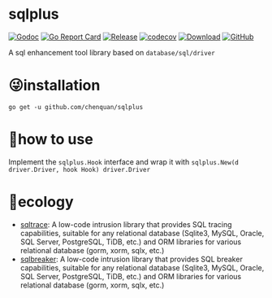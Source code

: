 # sqlplus

[![Godoc](https://img.shields.io/badge/godoc-reference-brightgreen)](https://pkg.go.dev/github.com/chenquan/sqlplus)
[![Go Report Card](https://goreportcard.com/badge/github.com/chenquan/sqlplus)](https://goreportcard.com/report/github.com/chenquan/sqlplus)
[![Release](https://img.shields.io/github/v/release/chenquan/sqlplus.svg?style=flat-square)](https://github.com/chenquan/sqlplus)
[![codecov](https://codecov.io/gh/chenquan/sqlplus/branch/master/graph/badge.svg?token=74phc5KVI7)](https://codecov.io/gh/chenquan/sqlplus)
[![Download](https://goproxy.cn/stats/github.com/chenquan/sqlplus/badges/download-count.svg)](https://github.com/chenquan/sqlplus)
[![GitHub](https://img.shields.io/github/license/chenquan/sqlplus)](https://github.com/chenquan/sqlplus/blob/master/LICENSE)

A sql enhancement tool library based on `database/sql/driver`

# 😜installation

```shell
go get -u github.com/chenquan/sqlplus
```

# 👏how to use

Implement the `sqlplus.Hook` interface and wrap it with `sqlplus.New(d driver.Driver, hook Hook) driver.Driver`

# 👐ecology

- [sqltrace](https://github.com/chenquan/sqltrace): A low-code intrusion library that provides SQL tracing capabilities, suitable for any
  relational database (Sqlite3, MySQL, Oracle, SQL Server, PostgreSQL, TiDB, etc.) and ORM libraries for various
  relational database (gorm, xorm, sqlx, etc.)
- [sqlbreaker](https://github.com/chenquan/sqlbreaker): A low-code intrusion library that provides SQL breaker capabilities, suitable for any
  relational database (Sqlite3, MySQL, Oracle, SQL Server, PostgreSQL, TiDB, etc.) and ORM libraries for various
  relational database (gorm, xorm, sqlx, etc.)
